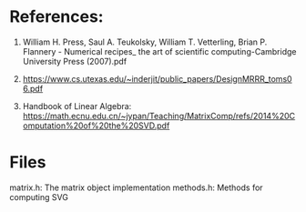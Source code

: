 # References:
1. William H. Press, Saul A. Teukolsky, William T. Vetterling, Brian P. Flannery - 
Numerical recipes_ the art of scientific computing-Cambridge University Press (2007).pdf

2. https://www.cs.utexas.edu/~inderjit/public_papers/DesignMRRR_toms06.pdf
3. Handbook of Linear Algebra: https://math.ecnu.edu.cn/~jypan/Teaching/MatrixComp/refs/2014%20Computation%20of%20the%20SVD.pdf

# Files 

matrix.h: The matrix object implementation
methods.h: Methods for computing SVG
